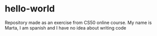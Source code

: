 # hello-world
Repository made as an exercise from CS50 online course.
My name is Marta, I am spanish and I have no idea about writing code
